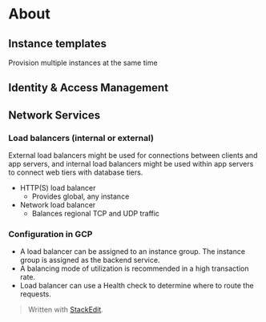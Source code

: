 # About




## Instance templates

Provision multiple instances at the same time

## Identity & Access Management


## Network Services

### Load balancers (internal or external)

External load balancers might be used for connections between clients and app servers, and internal load balancers might be used within app servers to connect web tiers with database tiers.

- HTTP(S) load balancer
	- Provides global, any instance
- Network load balancer
	- Balances regional TCP and UDP traffic

### Configuration in GCP

- A load balancer can be assigned to an instance group. The instance group is assigned as the backend service.
- A balancing mode of utilization is recommended in a high transaction rate.
- Load balancer can use a Health check to determine where to route the requests.

> Written with [StackEdit](https://stackedit.io/).
<!--stackedit_data:
eyJoaXN0b3J5IjpbMTE3MDc1MjU4MywtNTQ0MjQ3MTU1LC04NT
E1MTM2NDksNzQ1Mzk4NjgwXX0=
-->
